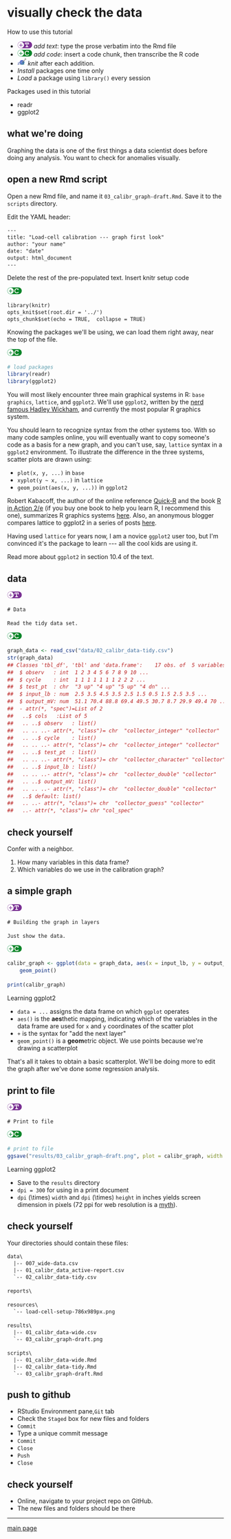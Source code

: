 
visually check the data
=======================

How to use this tutorial

-   ![](../resources/images/text-icon.png) *add text*: type the prose verbatim into the Rmd file
-   ![](../resources/images/code-icon.png) *add code*: insert a code chunk, then transcribe the R code
-   ![](../resources/images/knit-icon.png) *knit* after each addition.
-   *Install* packages one time only
-   *Load* a package using `library()` every session

Packages used in this tutorial

-   readr
-   ggplot2

what we're doing
----------------

Graphing the data is one of the first things a data scientist does before doing any analysis. You want to check for anomalies visually.

open a new Rmd script
---------------------

Open a new Rmd file, and name it `03_calibr_graph-draft.Rmd`. Save it to the `scripts` directory.

Edit the YAML header:

    ---
    title: "Load-cell calibration --- graph first look"
    author: "your name"
    date: "date"
    output: html_document
    ---

Delete the rest of the pre-populated text. Insert knitr setup code

![](../resources/images/code-icon.png)

    library(knitr)
    opts_knit$set(root.dir = '../')
    opts_chunk$set(echo = TRUE,  collapse = TRUE)

Knowing the packages we'll be using, we can load them right away, near the top of the file.

![](../resources/images/code-icon.png)

``` r
# load packages
library(readr)
library(ggplot2)
```

You will most likely encounter three main graphical systems in R: `base graphics`, `lattice`, and `ggplot2`. We'll use `ggplot2`, written by the [nerd famous Hadley Wickham](http://priceonomics.com/hadley-wickham-the-man-who-revolutionized-r/), and currently the most popular R graphics system.

You should learn to recognize syntax from the other systems too. With so many code samples online, you will eventually want to copy someone's code as a basis for a new graph, and you can't use, say, `lattice` syntax in a `ggplot2` environment. To illustrate the difference in the three systems, scatter plots are drawn using:

-   `plot(x, y, ...)` in `base`
-   `xyplot(y ~ x, ...)` in `lattice`
-   `geom_point(aes(x, y, ...))` in `ggplot2`

Robert Kabacoff, the author of the online reference [Quick-R](http://www.statmethods.net/) and the book [R in Action 2/e](https://www.manning.com/books/r-in-action-second-edition) (if you buy one book to help you learn R, I recommend this one), summarizes R graphics systems [here](http://www.slideshare.net/kabacoff/r-for-data-visualization-and-graphics-31577136?next_slideshow=1). Also, an anonymous blogger compares lattice to ggplot2 in a series of posts [here](https://learnr.wordpress.com/2009/08/26/ggplot2-version-of-figures-in-lattice-multivariate-data-visualization-with-r-final-part/).

Having used `lattice` for years now, I am a novice `ggplot2` user too, but I'm convinced it's the package to learn --- all the cool kids are using it.

Read more about `ggplot2` in section 10.4 of the text.

data
----

![](../resources/images/text-icon.png)

    # Data

    Read the tidy data set.

![](../resources/images/code-icon.png)

``` r
graph_data <- read_csv("data/02_calibr_data-tidy.csv")
str(graph_data)
## Classes 'tbl_df', 'tbl' and 'data.frame':    17 obs. of  5 variables:
##  $ observ   : int  1 2 3 4 5 6 7 8 9 10 ...
##  $ cycle    : int  1 1 1 1 1 1 1 2 2 2 ...
##  $ test_pt  : chr  "3 up" "4 up" "5 up" "4 dn" ...
##  $ input_lb : num  2.5 3.5 4.5 3.5 2.5 1.5 0.5 1.5 2.5 3.5 ...
##  $ output_mV: num  51.1 70.4 88.8 69.4 49.5 30.7 8.7 29.9 49.4 70 ...
##  - attr(*, "spec")=List of 2
##   ..$ cols   :List of 5
##   .. ..$ observ   : list()
##   .. .. ..- attr(*, "class")= chr  "collector_integer" "collector"
##   .. ..$ cycle    : list()
##   .. .. ..- attr(*, "class")= chr  "collector_integer" "collector"
##   .. ..$ test_pt  : list()
##   .. .. ..- attr(*, "class")= chr  "collector_character" "collector"
##   .. ..$ input_lb : list()
##   .. .. ..- attr(*, "class")= chr  "collector_double" "collector"
##   .. ..$ output_mV: list()
##   .. .. ..- attr(*, "class")= chr  "collector_double" "collector"
##   ..$ default: list()
##   .. ..- attr(*, "class")= chr  "collector_guess" "collector"
##   ..- attr(*, "class")= chr "col_spec"
```

check yourself
--------------

Confer with a neighbor.

1.  How many variables in this data frame?
2.  Which variables do we use in the calibration graph?

a simple graph
--------------

![](../resources/images/text-icon.png)

    # Building the graph in layers

    Just show the data. 

![](../resources/images/code-icon.png)

``` r
calibr_graph <- ggplot(data = graph_data, aes(x = input_lb, y = output_mV)) +
    geom_point()

print(calibr_graph)
```

Learning ggplot2

-   `data = ...` assigns the data frame on which `ggplot` operates
-   `aes()` is the **aes**thetic mapping, indicating which of the variables in the data frame are used for `x` and `y` coordinates of the scatter plot
-   `+` is the syntax for "add the next layer"
-   `geom_point()` is a **geom**etric object. We use points because we're drawing a scatterplot

That's all it takes to obtain a basic scatterplot. We'll be doing more to edit the graph after we've done some regression analysis.

print to file
-------------

![](../resources/images/text-icon.png)

    # Print to file  

![](../resources/images/code-icon.png)

``` r
# print to file
ggsave("results/03_calibr_graph-draft.png", plot = calibr_graph, width = 6, height = 4, units = "in", dpi = 300)
```

Learning ggplot2

-   Save to the `results` directory
-   `dpi = 300` for using in a print document
-   `dpi` \(\times\) `width` and `dpi` \(\times\) `height` in inches yields screen dimension in pixels (72 ppi for web resolution is a [myth](http://www.photoshopessentials.com/essentials/the-72-ppi-web-resolution-myth/)).

check yourself
--------------

Your directories should contain these files:

    data\
      |-- 007_wide-data.csv
      |-- 01_calibr_data_active-report.csv
      `-- 02_calibr_data-tidy.csv

    reports\

    resources\
      `-- load-cell-setup-786x989px.png 
      
    results\
      |-- 01_calibr_data-wide.csv 
      `-- 03_calibr_graph-draft.png 
      
    scripts\
      |-- 01_calibr_data-wide.Rmd 
      |-- 02_calibr_data-tidy.Rmd 
      `-- 03_calibr_graph-draft.Rmd 
      

push to github
--------------

-   RStudio Environment pane,`Git` tab
-   Check the `Staged` box for new files and folders
-   `Commit`
-   Type a unique commit message
-   `Commit`
-   `Close`
-   `Push`
-   `Close`

check yourself
--------------

-   Online, navigate to your project repo on GitHub.
-   The new files and folders should be there

------------------------------------------------------------------------

[main page](../README.md)
